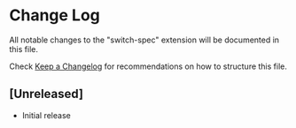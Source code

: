 # Change Log

All notable changes to the "switch-spec" extension will be documented in this file.

Check [Keep a Changelog](http://keepachangelog.com/) for recommendations on how to structure this file.

## [Unreleased]

- Initial release